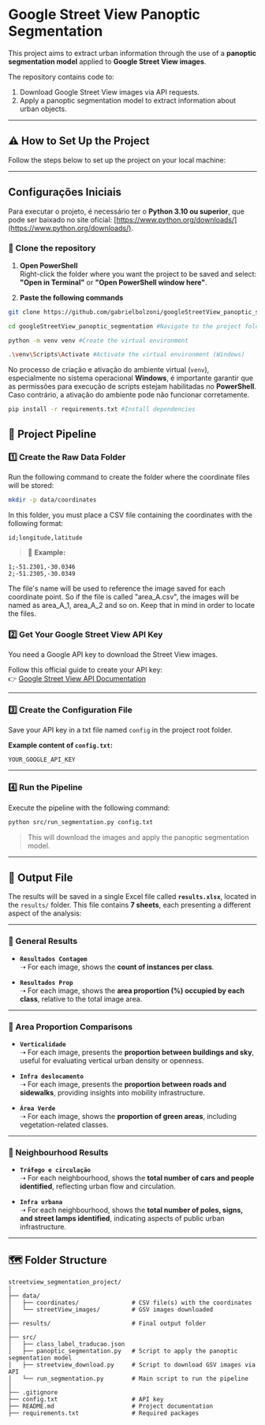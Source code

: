
# Google Street View Panoptic Segmentation

This project aims to extract urban information through the use of a **panoptic segmentation model** applied to **Google Street View images**.

The repository contains code to:

1. Download Google Street View images via API requests.
2. Apply a panoptic segmentation model to extract information about urban objects.

---
## ⚠️ How to Set Up the Project

Follow the steps below to set up the project on your local machine:

---
## Configurações Iniciais

Para executar o projeto, é necessário ter o **Python 3.10 ou superior**, que pode ser baixado no site oficial: [https://www.python.org/downloads/](https://www.python.org/downloads/).

### 🔗 Clone the repository

1. **Open PowerShell**  
Right-click the folder where you want the project to be saved and select:  
**"Open in Terminal"** or **"Open PowerShell window here"**.

2. **Paste the following commands**  
```bash
git clone https://github.com/gabrielbolzoni/googleStreetView_panoptic_segmentation.git #Clone the repository from GitHub
```
```bash
cd googleStreetView_panoptic_segmentation #Navigate to the project folder
```
```bash
python -m venv venv #Create the virtual environment
```
```bash
.\venv\Scripts\Activate #Activate the virtual environment (Windows)
```
No processo de criação e ativação do ambiente virtual (`venv`), especialmente no sistema operacional **Windows**, é importante garantir que as permissões para execução de scripts estejam habilitadas no **PowerShell**. Caso contrário, a ativação do ambiente pode não funcionar corretamente.
```bash
pip install -r requirements.txt #Install dependencies
```

   
## 🚀 Project Pipeline

### 1️⃣ Create the Raw Data Folder

Run the following command to create the folder where the coordinate files will be stored:

```bash
mkdir -p data/coordinates
```

In this folder, you must place a CSV file containing the coordinates with the following format:

```
id;longitude,latitude
```

> 🔸 **Example:**

```
1;-51.2301,-30.0346
2;-51.2305,-30.0349
```
The file's name will be used to reference the image saved for each coordinate point. So if the file is called "area_A.csv", the images will be named as area_A_1, area_A_2 and so on. Keep that in mind in order to locate the files.


### 2️⃣ Get Your Google Street View API Key

You need a Google API key to download the Street View images.

Follow this official guide to create your API key:  
👉 [Google Street View API Documentation](https://developers.google.com/maps/documentation/streetview/overview?hl=pt-br)

---

### 3️⃣ Create the Configuration File

Save your API key in a txt file named `config` in the project root folder.

**Example content of `config.txt`:**

```
YOUR_GOOGLE_API_KEY
```

---

### 4️⃣ Run the Pipeline

Execute the pipeline with the following command:

```bash
python src/run_segmentation.py config.txt
```

> This will download the images and apply the panoptic segmentation model.

---

## 📂 Output File

The results will be saved in a single Excel file called **`results.xlsx`**, located in the `results/` folder. This file contains **7 sheets**, each presenting a different aspect of the analysis:

---

### 🔸 General Results

- **`Resultados Contagem`**  
  ➝ For each image, shows the **count of instances per class**.

- **`Resultados Prop`**  
  ➝ For each image, shows the **area proportion (%) occupied by each class**, relative to the total image area.

---

### 🔸 Area Proportion Comparisons

- **`Verticalidade`**  
  ➝ For each image, presents the **proportion between buildings and sky**, useful for evaluating vertical urban density or openness.

- **`Infra deslocamento`**  
  ➝ For each image, presents the **proportion between roads and sidewalks**, providing insights into mobility infrastructure.

- **`Área Verde`**  
  ➝ For each image, shows the **proportion of green areas**, including vegetation-related classes.

---

### 🔸 Neighbourhood Results

- **`Tráfego e circulação`**  
  ➝ For each neighbourhood, shows the **total number of cars and people identified**, reflecting urban flow and circulation.

- **`Infra urbana`**  
  ➝ For each neighbourhood, shows the **total number of poles, signs, and street lamps identified**, indicating aspects of public urban infrastructure.

---


## 🗺️ Folder Structure

```
streetview_segmentation_project/
│
├── data/                         
│   ├── coordinates/               # CSV file(s) with the coordinates
│   └── streetView_images/         # GSV images downloaded
│
├── results/                       # Final output folder
│
├── src/                            
│   ├── class_label_traducao.json  
│   ├── panoptic_segmentation.py   # Script to apply the panoptic segmentation model
│   ├── streetview_download.py     # Script to download GSV images via API
│   └── run_segmentation.py        # Main script to run the pipeline 
│
├── .gitignore                     
├── config.txt                     # API key
├── README.md                      # Project documentation
├── requirements.txt               # Required packages
```

